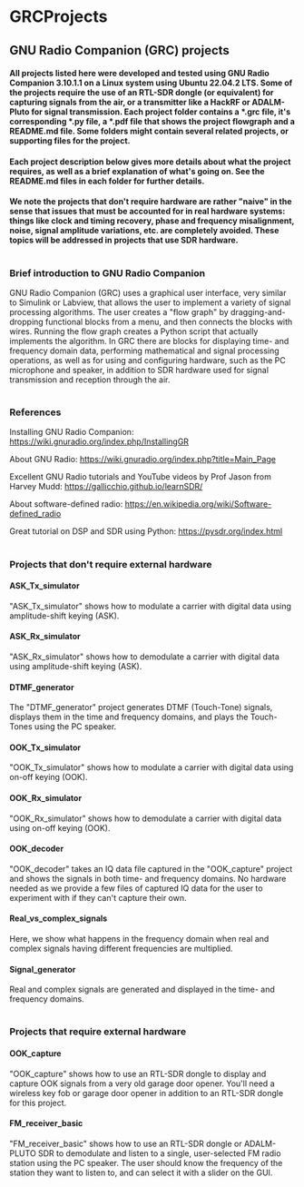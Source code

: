 # GRCProjects

## GNU Radio Companion (GRC) projects

#### All projects listed here were developed and tested using GNU Radio Companion 3.10.1.1 on a Linux system using Ubuntu 22.04.2 LTS.  Some of the projects require the use of an RTL-SDR dongle (or equivalent) for capturing signals from the air, or a transmitter like a HackRF or ADALM-Pluto for signal transmission.  Each project folder contains a *.grc file, it's corresponding *.py file, a *.pdf file that shows the project flowgraph and a README.md file.  Some folders might contain several related projects, or supporting files for the project.  


#### Each project description below gives more details about what the project requires, as well as a brief explanation of what's going on.  See the README.md files in each folder for further details.  

#### We note the projects that don't require hardware are rather "naive" in the sense that issues that must be accounted for in real hardware systems: things like clock and timing recovery, phase and frequency misalignment, noise, signal amplitude variations, etc. are completely avoided.  These topics will be addressed in projects that use SDR hardware.  

#
### Brief introduction to GNU Radio Companion
GNU Radio Companion (GRC) uses a graphical user interface, very similar to Simulink or Labview, that allows the user to implement a variety of signal processing algorithms.  The user creates a "flow graph" by dragging-and-dropping functional blocks from a menu, and then connects the blocks with wires.  Running the flow graph creates a Python script that actually implements the algorithm.  In GRC there are blocks for displaying time- and frequency domain data, performing mathematical and signal processing operations, as well as for using and configuring hardware, such as the PC microphone and speaker, in addition to SDR hardware used for signal transmission and reception through the air.  

#
### References
Installing GNU Radio Companion: https://wiki.gnuradio.org/index.php/InstallingGR

About GNU Radio: https://wiki.gnuradio.org/index.php?title=Main_Page

Excellent GNU Radio tutorials and YouTube videos by Prof Jason from Harvey Mudd: https://gallicchio.github.io/learnSDR/

About software-defined radio: https://en.wikipedia.org/wiki/Software-defined_radio

Great tutorial on DSP and SDR using Python: https://pysdr.org/index.html



#
### Projects that don't require external hardware

#### ASK_Tx_simulator
"ASK_Tx_simulator" shows how to modulate a carrier with digital data using amplitude-shift keying (ASK). 

#### ASK_Rx_simulator
"ASK_Rx_simulator" shows how to demodulate a carrier with digital data using amplitude-shift keying (ASK).

#### DTMF_generator
The "DTMF_generator" project generates DTMF (Touch-Tone) signals, displays them in the time and frequency domains, and plays the Touch-Tones using the PC speaker. 

#### OOK_Tx_simulator
"OOK_Tx_simulator" shows how to modulate a carrier with digital data using on-off keying (OOK).     

#### OOK_Rx_simulator
"OOK_Rx_simulator" shows how to demodulate a carrier with digital data using on-off keying (OOK).   

#### OOK_decoder
"OOK_decoder" takes an IQ data file captured in the "OOK_capture" project and shows the signals in both time- and frequency domains.  No hardware needed as we provide a few files of captured IQ data for the user to experiment with if they can't capture their own.

#### Real_vs_complex_signals
Here, we show what happens in the frequency domain when real and complex signals having different frequencies are multiplied.

#### Signal_generator
Real and complex signals are generated and displayed in the time- and frequency domains.  

#
### Projects that require external hardware

#### OOK_capture
"OOK_capture" shows how to use an RTL-SDR dongle to display and capture OOK signals from a very old garage door opener.  You'll need a wireless key fob or garage door opener in addition to an RTL-SDR dongle for this project. 

#### FM_receiver_basic
"FM_receiver_basic" shows how to use an RTL-SDR dongle or ADALM-PLUTO SDR to demodulate and listen to a single, user-selected FM radio station using the PC speaker.  The user should know the frequency of the station they want to listen to, and can select it with a slider on the GUI.  
